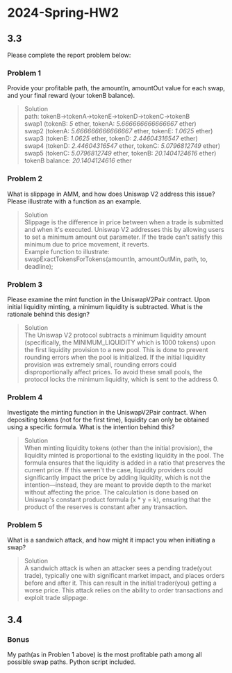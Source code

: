 # 2024-Spring-HW2

## 3.3
Please complete the report problem below:

### Problem 1
Provide your profitable path, the amountIn, amountOut value for each swap, and your final reward (your tokenB balance).

> Solution  
path: tokenB->tokenA->tokenE->tokenD->tokenC->tokenB  
swap1 (tokenB: *5* ether, tokenA: *5.666666666666667* ether)  
swap2 (tokenA: *5.666666666666667* ether, tokenE: *1.0625* ether)  
swap3 (tokenE: *1.0625* ether, tokenD: *2.44604316547* ether)  
swap4 (tokenD: *2.44604316547* ether, tokenC: *5.0796812749* ether)  
swap5 (tokenC: *5.0796812749* ether, tokenB: *20.1404124616* ether)  
tokenB balance: *20.1404124616* ether

### Problem 2
What is slippage in AMM, and how does Uniswap V2 address this issue? Please illustrate with a function as an example.

> Solution  
Slippage is the difference in price between when a trade is submitted and when it's executed. Uniswap V2 addresses this by allowing users to set a minimum amount out parameter. If the trade can't satisfy this minimum due to price movement, it reverts.  
Example function to illustrate:  
swapExactTokensForTokens(amountIn, amountOutMin, path, to, deadline);

### Problem 3
Please examine the mint function in the UniswapV2Pair contract. Upon initial liquidity minting, a minimum liquidity is subtracted. What is the rationale behind this design?

> Solution  
The Uniswap V2 protocol subtracts a minimum liquidity amount (specifically, the MINIMUM_LIQUIDITY which is 1000 tokens) upon the first liquidity provision to a new pool. This is done to prevent rounding errors when the pool is initialized. If the initial liquidity provision was extremely small, rounding errors could disproportionally affect prices. To avoid these small pools, the protocol locks the minimum liquidity, which is sent to the address 0. 

### Problem 4
Investigate the minting function in the UniswapV2Pair contract. When depositing tokens (not for the first time), liquidity can only be obtained using a specific formula. What is the intention behind this?

> Solution  
When minting liquidity tokens (other than the initial provision), the liquidity minted is proportional to the existing liquidity in the pool. The formula ensures that the liquidity is added in a ratio that preserves the current price. If this weren't the case, liquidity providers could significantly impact the price by adding liquidity, which is not the intention—instead, they are meant to provide depth to the market without affecting the price. The calculation is done based on Uniswap's constant product formula (x * y = k), ensuring that the product of the reserves is constant after any transaction.

### Problem 5
What is a sandwich attack, and how might it impact you when initiating a swap?

> Solution  
A sandwich attack is when an attacker sees a pending trade(yout trade), typically one with significant market impact, and places orders before and after it. This can result in the initial trader(you) getting a worse price. This attack relies on the ability to order transactions and exploit trade slippage.

## 3.4
### Bonus
My path(as in Problen 1 above) is the most profitable path among all possible swap paths. Python script included. 
